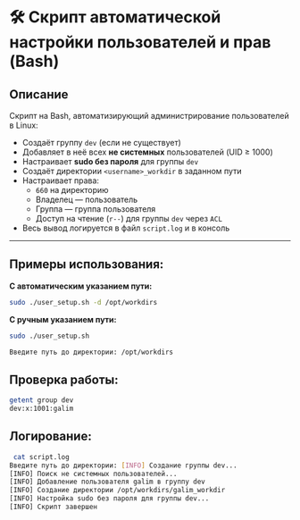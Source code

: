 # 🛠 Скрипт автоматической настройки пользователей и прав (Bash)

##  Описание

Скрипт на Bash, автоматизирующий администрирование пользователей в Linux:

- Создаёт группу `dev` (если не существует)
- Добавляет в неё всех **не системных** пользователей (UID ≥ 1000)
- Настраивает **sudo без пароля** для группы `dev`
- Создаёт директории `<username>_workdir` в заданном пути
- Настраивает права:
    - `660` на директорию
    - Владелец — пользователь
    - Группа — группа пользователя
    - Доступ на чтение (`r--`) для группы `dev` через `ACL`
- Весь вывод логируется в файл `script.log` и в консоль

---

## Примеры использования:

**С автоматическим указанием пути:**
```bash
sudo ./user_setup.sh -d /opt/workdirs
```

**С ручным указанием пути:**
```bash
sudo ./user_setup.sh

Введите путь до директории: /opt/workdirs
```

## Проверка работы:
```bash
getent group dev
dev:x:1001:galim
```

## Логирование:
```bash
 cat script.log
Введите путь до директории: [INFO] Создание группы dev...
[INFO] Поиск не системных пользователей...
[INFO] Добавление пользователя galim в группу dev
[INFO] Создание директории /opt/workdirs/galim_workdir
[INFO] Настройка sudo без пароля для группы dev...
[INFO] Скрипт завершен
```
